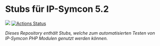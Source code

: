 # Stubs für IP-Symcon 5.2

<a href="https://www.symcon.de"><img src="https://img.shields.io/badge/IP--Symcon-5.2-blue.svg?style=flat-square"/></a>
[![Actions Status](https://wdp9fww0r9.execute-api.us-west-2.amazonaws.com/production/badge/symcon/SymconStubs?style=flat-square)](https://wdp9fww0r9.execute-api.us-west-2.amazonaws.com/production/results/symcon/SymconStubs)
<br/>

_Dieses Repository enthält Stubs, welche zum automatisierten Testen von IP-Symcon PHP Modulen genutzt werden können._


